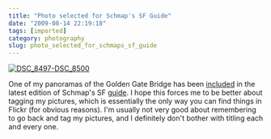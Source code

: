 ```yaml
---
title: "Photo selected for Schmap's SF Guide"
date: "2009-08-14 22:19:18"
tags: [imported]
category: photography
slug: photo_selected_for_schmaps_sf_guide
---
```


<a href="http://www.flickr.com/photos/markphilpot/3242720452/"><img src='http://farm4.static.flickr.com/3095/3242720452_a1a1846271.jpg' class='imgserie' alt='DSC_8497-DSC_8500'/></a>

One of my panoramas of the Golden Gate Bridge has been
<a href="http://www.schmap.com/sanfrancisco/entertainment_thepresidio/#r=none&mapview=Map&tab=Places&p=26630&topleft=37.83616,-122.48666&bottomright=37.76128,-122.43842&i=26630_262.jpg">included</a>
in the latest edition of Schmap's SF
<a href="http://www.schmap.com/sanfrancisco/home/">guide</a>. I hope this forces
me to be better about tagging my pictures, which is essentially the only way you
can find things in Flickr (for obvious reasons). I'm usually not very good about
remembering to go back and tag my pictures, and I definitely don't bother with
titling each and every one.
